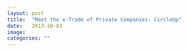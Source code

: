 ```yaml
---
layout: post
title:  "Meet the e-Trade of Private Companies: CircleUp"
date:   2013-10-03
image: 
categories: ""
---
```

